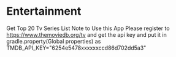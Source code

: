 # Entertainment
Get Top 20 Tv Series List
Note to Use this App Please register to https://www.themoviedb.org/tv
and get the api key and put it in gradle.property(Global properties)
as TMDB_API_KEY="6254e5478xxxxxxccd86d702dd5a3"
